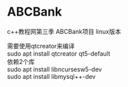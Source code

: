# ABCBank
c++教程网第三季 ABCBank项目 linux版本</br>

需要使用qtcreator来编译</br>
sudo apt install qtcreator qt5-default</br>
依赖2个库</br>
sudo apt install libncursesw5-dev</br>
sudo apt install libmysql++-dev</br>
